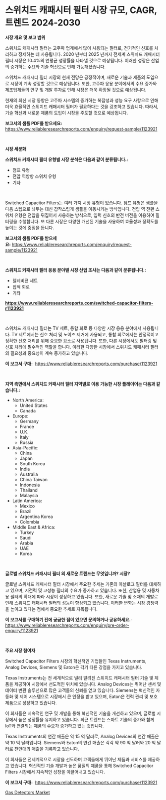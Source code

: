 <p><h1>스위치드 캐패시터 필터 시장 규모, CAGR, 트렌드 2024-2030</h1></p><p><strong>시장 개요 및 보고 범위</strong></p>
<p><p>스위치드 캐패시터 필터는 고주파 업계에서 많이 사용되는 필터로, 전기적인 신호를 처리하고 정제하는 데 사용됩니다. 2020 년부터 2025 년까지 전세계 스위치드 캐패시터 필터 시장은 10.4%의 연평균 성장률을 나타낼 것으로 예상됩니다. 이러한 성장은 산업의 증가하는 수요와 기술 혁신으로 인해 가능해졌습니다. </p><p>스위치드 캐패시터 필터 시장의 현재 전망은 긍정적이며, 새로운 기술과 제품의 도입으로 시장이 계속 성장할 것으로 예상됩니다. 또한, 고주파 응용 분야에서의 수요 증가와 제조업체들의 연구 및 개발 투자로 인해 시장은 더욱 확장될 것으로 예상됩니다.</p><p>현재의 최신 시장 동향은 고주파 시스템의 증가하는 복잡성과 성능 요구 사항으로 인해 더욱 효율적인 스위치드 캐패시터 필터가 필요하다는 것을 강조하고 있습니다. 따라서, 기술 혁신과 새로운 제품의 도입이 시장을 주도할 것으로 예상됩니다.</p></p>
<p><strong>보고서의 샘플 PDF를 받으세요:</strong> <a href="https://www.reliableresearchreports.com/enquiry/request-sample/1123921">https://www.reliableresearchreports.com/enquiry/request-sample/1123921</a></p>
<p>&nbsp;</p>
<p><strong>시장 세분화</strong></p>
<p><strong>스위치드 커패시터 필터 유형별 시장 분석은 다음과 같이 분류됩니다.:</strong></p>
<p><ul><li>점프 유형</li><li>전압 역방향 스위치 유형</li><li>기타</li></ul></p>
<p>&nbsp;</p>
<p><p>Switched Capacitor Filters는 여러 가지 시장 유형이 있습니다. 점프 유형은 샘플을 다음 스텝으로 놔두는 대신 갑작스럽게 샘플을 이동시키는 방식입니다. 전압 역 전환 스위치 유형은 전압을 뒤집어서 사용하는 방식으로, 입력 신호의 반전 버전을 이용하여 필터링을 수행합니다. 또 다른 시장은 다양한 개선된 기술을 사용하여 효율성과 정확도를 높이는 것에 중점을 둡니다.</p></p>
<p><strong>보고서의 샘플 PDF를 받으세요:</strong>&nbsp;<a href="https://www.reliableresearchreports.com/enquiry/request-sample/1123921">https://www.reliableresearchreports.com/enquiry/request-sample/1123921</a></p>
<p>&nbsp;</p>
<p><strong> 스위치드 커패시터 필터 응용 분야별 시장 산업 조사는 다음과 같이 분류됩니다.:</strong></p>
<p><ul><li>텔레비젼 세트</li><li>집적 회로</li><li>기타</li></ul></p>
<p><strong><a href="https://www.reliableresearchreports.com/switched-capacitor-filters-r1123921">https://www.reliableresearchreports.com/switched-capacitor-filters-r1123921</a></strong></p>
<p>&nbsp;</p>
<p><p>스위치드 캐패시터 필터는 TV 세트, 통합 회로 등 다양한 시장 응용 분야에서 사용됩니다. TV 세트에서는 신호 처리 및 노이즈 제거에 사용되고, 통합 회로에서는 안정적이고 정확한 신호 처리를 위해 중요한 요소로 사용됩니다. 또한, 다른 시장에서도 필터링 및 신호 처리에 필수적인 역할을 합니다. 이러한 다양한 시장에서 스위치드 캐패시터 필터의 필요성과 중요성이 계속 증가하고 있습니다.</p></p>
<p><strong>이 보고서 구매:</strong>&nbsp; <a href="https://www.reliableresearchreports.com/purchase/1123921">https://www.reliableresearchreports.com/purchase/1123921</a></p>
<p>&nbsp;</p>
<p><strong>지역 측면에서 스위치드 커패시터 필터 지역별로 이용 가능한 시장 플레이어는 다음과 같습니다.:</strong></p>
<p><ul>
    <li>
        North America:
        <ul>
            <li>United States</li>
            <li>Canada</li>
        </ul>
    </li>
    <li>
        Europe:
        <ul>
            <li>Germany</li>
            <li>France</li>
            <li>U.K.</li>
            <li>Italy</li>
            <li>Russia</li>
        </ul>
    </li>
    <li>
        Asia-Pacific:
        <ul>
            <li>China</li>
            <li>Japan</li>
            <li>South Korea</li>
            <li>India</li>
            <li>Australia</li>
            <li>China Taiwan</li>
            <li>Indonesia</li>
            <li>Thailand</li>
            <li>Malaysia</li>
        </ul>
    </li>
    <li>
        Latin America:
        <ul>
            <li>Mexico</li>
            <li>Brazil</li>
            <li>Argentina Korea</li>
            <li>Colombia</li>
        </ul>
    </li>
    <li>
        Middle East & Africa:
        <ul>
            <li>Turkey</li>
            <li>Saudi</li>
            <li>Arabia</li>
            <li>UAE</li>
            <li>Korea</li>
        </ul>
    </li>
    </ul></p>
<p>&nbsp;</p>
<p><strong>글로벌 스위치드 커패시터 필터 의 새로운 트렌드는 무엇입니까? 시장?</strong></p>
<p><p>글로벌 스위치드 캐패시터 필터 시장에서 주요한 추세는 기존의 아날로그 필터를 대체하고 있으며, 저전력 및 고성능 필터의 수요가 증가하고 있습니다. 또한, 산업용 및 자동차용 필터의 확대에 따라 시장이 성장하고 있습니다. 또한, 새로운 기술 및 소재의 개발로 인해 스위치드 캐패시터 필터의 성능이 향상되고 있습니다. 이러한 변화는 시장 경쟁력을 높이고 있다는 점에서 중요한 추세로 지목됩니다.</p></p>
<p><strong>이 보고서를 구매하기 전에 궁금한 점이 있으면 문의하거나 공유하세요.</strong>- <a href="https://www.reliableresearchreports.com/enquiry/pre-order-enquiry/1123921">https://www.reliableresearchreports.com/enquiry/pre-order-enquiry/1123921</a></p>
<p>&nbsp;</p>
<p><strong>주요 시장 참여자</strong></p>
<p><p>Switched Capacitor Filters 시장의 혁신적인 기업들인 Texas Instruments, Analog Devices, Siemens 및 Eaton은 각기 다른 강점을 가지고 있습니다.</p><p>Texas Instruments는 전 세계적으로 널리 알려진 스위치드 캐패시터 필터 기술 및 제품을 제공하여 시장에서 선도적인 위치에 있습니다. Analog Devices는 뛰어난 센서 및 데이터 변환 솔루션으로 많은 고객들의 신뢰를 얻고 있습니다. Siemens는 혁신적인 자동화 및 제어 시스템으로 시장에서 큰 인정을 받고 있으며, Eaton은 전력 관리 및 보호 제품으로 성장하고 있습니다.</p><p>이 회사들은 지속적인 연구 및 개발을 통해 혁신적인 기술을 개선하고 있으며, 글로벌 시장에서 높은 성장률을 유지하고 있습니다. 최근 트렌드는 스마트 기술의 증가와 함께 IoT와 연결되는 제품의 수요가 증가하고 있는 것입니다.</p><p>Texas Instruments의 연간 매출은 약 15 억 달러로, Analog Devices의 연간 매출은 약 10 억 달러입니다. Siemens와 Eaton의 연간 매출은 각각 약 90 억 달러와 20 억 달러로 천만대의 매출을 기록하고 있습니다.</p><p>이 회사들은 전세계적으로 시장을 선도하며 고객들에게 뛰어난 제품과 서비스를 제공하고 있습니다. 혁신적인 기술 개발과 높은 품질의 제품을 통해 Switched Capacitor Filters 시장에서 지속적인 성장을 이끌어내고 있습니다.</p></p>
<p><strong>이 보고서 구매:</strong>&nbsp;&nbsp;<a href="https://www.reliableresearchreports.com/purchase/1123921">https://www.reliableresearchreports.com/purchase/1123921</a></p>
<p><p><a href="https://github.com/BryceTownsendr/Market-Research-Report-List-4/blob/main/gas-detectors-market.md">Gas Detectors Market</a></p></p>